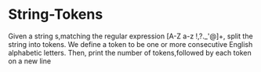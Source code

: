 # String-Tokens
Given a string s,matching the regular expression [A-Z a-z !,?._'@]+, split the string into tokens. We define a token to be one or more consecutive English alphabetic letters. Then, print the number of tokens,followed by each token on a new line
